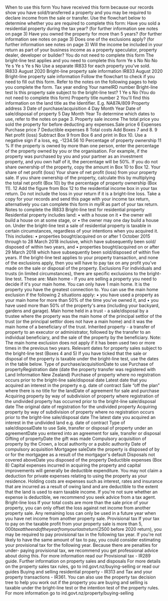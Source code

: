 When to use this form You have received this form because our records show you have sold/transferred a property and you may be required to declare income from the sale or transfer. Use the flowchart below to determine whether you are required to complete this form: Have you sold a residential property during the tax year? (for further information see notes on page 3) Have you owned the property for more than 5 years? (for further information see notes on page 3) Does one of the exclusions apply? (for further information see notes on page 3) Will the income be included in your return as part of your business income as a property speculator, property dealer, developer or builder? You do not need to complete this form The bright-line test applies and you need to complete this form Ye s No No No Ye s Ye s Ye s No Use a separate IR833 for each property you've sold. IR833 August 2020 Bright-line property sale information IR833 August 2020 Bright-line property sale information Follow the flowchart to check if you need to fill out this form. Refer to the notes on the following pages to help you complete the form. Tax year ending Your nameIRD number Bright-line test Is this property sale subject to the bright-line test? 1 Ye s No (You do not need to complete this form) Property title number 2 You'll find this information on the land title as the Identifier. E.g. NA87A/809 Property address 3 Date of purchase/acquisition 4 Day Month Year Date of sale/disposal of property 5 Day Month Year To determine which dates to use, refer to the notes on page 3. Property sale income The total price you sold the property for before deducting any expenses.Sale price 6 Expenses Purchase price 7 Deductible expenses 8 Total costs Add Boxes 7 and 8. 9 Net profit (loss) Subtract Box 9 from Box 6 and print in Box 10. Use a negative sign if a loss, eg, -1234.56 10 Percentage of property ownership 11 % If the property is owned by more than one person, enter the percentage of the property owned by you or the organisation. For example, if the property was purchased by you and your partner as an investment property, and you own half of it, the percentage will be 50%. If you do not share ownership of the property, copy the amount in Box 10 to Box 12. Your share of net profit (loss) Your share of net profit (loss) from your property sale. If you share ownership of the property, calculate this by multiplying the total net profit (Box 10) by the percentage of property ownership (Box 11). 12 Add the figure from Box 12 to the residential income box in your tax return. Do not include the loss in your return if it is a bright-line loss. Take a copy for your records and send this page with your income tax return, alternatively you can complete this form in myIR as part of your tax return. Notes to complete the IR833 Bright-line test for residential property Residential property includes land: • with a house on it • the owner will build a house on at some stage, or • the owner may one day build a house on. Under the bright-line test a sale of residential property is taxable in certain circumstances, regardless of your intentions when you acquired it. This includes: • properties bought/acquired on or after 1 October 2015 through to 28 March 2018 inclusive, which have subsequently been sold/ disposed of within two years, and • properties bought/acquired on or after 29 March 2018 which have subsequently been sold/disposed of within five years. If the bright-line test applies to your property transaction, and none of the exclusions apply, then you will have to pay tax on any profit you've made on the sale or disposal of the property. Exclusions For individuals and trusts (in limited circumstances), there are specific exclusions to the bright-line test. These are: Main home - If you are selling a property you need to decide if it's your main home. You can only have 1 main home. It is the property you have the greatest connection to. You can use the main home exclusion if the following 2 situations apply: • you have used a property as your main home for more than 50% of the time you’ve owned it, and • you have used more than 50% of the property's area (including your backyard, gardens and garage). Main home held in a trust - a sale/disposal by a trustee where the property was the main home of the principal settlor of the trust (or the principal settlor does not have a main home) and it was the main home of a beneficiary of the trust. Inherited property - a transfer of property to an executor or administrator, followed by the transfer to an individual beneficiary, and the sale of the property by the beneficiary. Note: The main home exclusion does not apply if it has been used two or more times in the previous two years. Relevant dates for property sales subject to the bright-line test (Boxes 4 and 5) If you have ticked that the sale or disposal of the property is taxable under the bright-line test, use the dates in the table below. Type of purchase/acquisitionDate to use Purchase of propertyRegistration date (date the property transfer was registered with Land Information New Zealand) Purchase of property where no registration occurs prior to the bright-line sale/disposal date Latest date that you acquired an interest in the property e.g. date of contract Sale “off the plan” where there is no title for the landDate of agreement for sale and purchase Acquiring property by way of subdivision of property where registration of the undivided property has occurred prior to the bright-line sale/disposal date The original date of registration for the undivided property Acquiring property by way of subdivision of property where no registration occurs prior to the bright-line sale/disposal date The latest date you acquired an interest in the undivided land e.g. date of contract Type of sale/disposalDate to use Sale, transfer or disposal of property under an agreementDate you entered into an agreement for sale, transfer or disposal Gifting of propertyDate the gift was made Compulsory acquisition of property by the Crown, a local authority or a public authority Date of compulsory acquisition Mortgagee saleDate the property is disposed of by or for the mortgagee as a result of the mortgagor's default Disposals not covered aboveDate you disposed of the property Deductible expenses (Box 8) Capital expenses incurred in acquiring the property and capital improvements will generally be deductible expenditure. You may not claim a deduction for private expenses relating to using the property as your residence. Holding costs are expenses such as interest, rates and insurance that are incurred as a result of owing land and are deductible to the extent that the land is used to earn taxable income. If you're not sure whether an expense is deductible, we recommend you seek advice from a tax agent. Bright-line loss If your total costs are more than the sale price of your property, you can only offset the loss against net income from another property sale. Any remaining loss can only be used in a future year when you have net income from another property sale. Provisional tax If your tax to pay on the taxable profit from your property sale is more than $5,000 tax at the end of the year from your last return ($2500 before 2020 return), you may be required to pay provisional tax in the following tax year. If you're not likely to have the same amount of tax to pay, you could consider estimating your provisional tax for the following year. Because there are penalties for under- paying provisional tax, we recommend you get professional advice about doing this. For more information read our Provisional tax - IR289 guide. Further information on property sales and disposals For more details on the property sales tax rules, go to ird.govt.nz/buying-selling or read our guides Buying and selling residential property - IR313 and Tax and your property transactions - IR361. You can also use the property tax decision tree to help you work out if the property you are buying and selling is taxable under the bright-line test or the intention test of the property rules. For more information go to ird.govt.nz/property/buying-selling